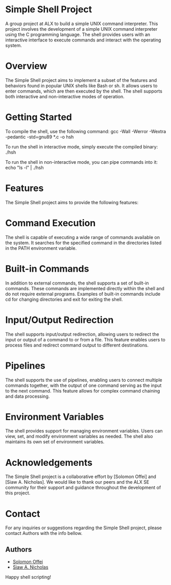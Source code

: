 # Simple Shell Project
A group project at ALX to build a simple UNIX command interpreter.
This project involves the development of a simple UNIX command interpreter using the C programming language. 
The shell provides users with an interactive interface to execute commands and interact with the operating system.

# Overview
The Simple Shell project aims to implement a subset of the features and behaviors found in popular UNIX shells like Bash or sh. It allows users to enter commands, which are then executed by the shell. The shell supports both interactive and non-interactive modes of operation.

# Getting Started
To compile the shell, use the following command:
gcc -Wall -Werror -Wextra -pedantic -std=gnu89 *.c -o hsh

To run the shell in interactive mode, simply execute the compiled binary:
./hsh

To run the shell in non-interactive mode, you can pipe commands into it:
echo "ls -l" | ./hsh

# Features
The Simple Shell project aims to provide the following features:

# Command Execution
The shell is capable of executing a wide range of commands available on the system. It searches for the specified command in the directories listed in the PATH environment variable.

# Built-in Commands
In addition to external commands, the shell supports a set of built-in commands. These commands are implemented directly within the shell and do not require external programs. Examples of built-in commands include cd for changing directories and exit for exiting the shell.

# Input/Output Redirection
The shell supports input/output redirection, allowing users to redirect the input or output of a command to or from a file. This feature enables users to process files and redirect command output to different destinations.

# Pipelines
The shell supports the use of pipelines, enabling users to connect multiple commands together, with the output of one command serving as the input to the next command. This feature allows for complex command chaining and data processing.

# Environment Variables
The shell provides support for managing environment variables. Users can view, set, and modify environment variables as needed. The shell also maintains its own set of environment variables.

# Acknowledgements
The Simple Shell project is a collaborative effort by [Solomon Offei] and [Siaw A. Nicholas]. We would like to thank our peers and the ALX SE community for their support and guidance throughout the development of this project.

# Contact
For any inquiries or suggestions regarding the Simple Shell project, please contact Authors with the info bellow.

## Authors

- [Solomon Offei](https://www.github.com/OffeiNewton)
- [Siaw A. Nicholas](https://www.github.com/ayequill)

Happy shell scripting!
